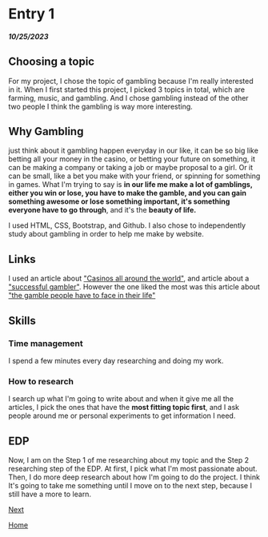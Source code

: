 # Entry 1
##### 10/25/2023

## Choosing a topic
For my project, I chose the topic of gambling because I'm really interested in it. When I first started this project, I picked 3 topics in total, which are farming, music, and gambling. And I chose gambling instead of the other two people I think the gambling is way more interesting.
## Why Gambling
just think about it gambling happen everyday in our like, it can be so big like betting all your money in the casino, or betting your future on something, it can be making a company or taking a job or maybe proposal to a girl. Or it can be small, like a bet you make with your friend, or spinning for something in games. What I'm trying to say is **in our life me make a lot of gamblings, either you win or lose, you have to make the gamble, and you can gain something awesome or lose something important, it's something everyone have to go through**, and it's the **beauty of life.**

I used HTML, CSS, Bootstrap, and Github. I also chose to independently study about gambling in order to help me make by website.

## Links
I used an article about ["Casinos all around the world"](https://www.statista.com/topics/1053/casinos/#topicOverview), and article about a ["successful gambler"](https://www.nytimes.com/1997/11/09/business/earning-it-life-s-a-gamble-a-few-people-make-it-a-profession.html). However the one liked the most was this article about ["the gamble people have to face in their life"](https://medium.com/live-your-life-on-purpose/bet-on-yourself-23406310fb03)

## Skills

### Time management
I spend a few minutes every day researching and doing my work.

### How to research
I search up what I'm going to write about and when it give me all the articles, I pick the ones that have the **most fitting topic first**, and I ask people around me or personal experiments to get information I need.

## EDP
Now, I am on the Step 1 of me researching about my topic and the Step 2 researching step of the EDP. At first, I pick what I'm most passionate about. Then, I do more deep research about how I'm going to do the project. I think It's going to take me something until I move on to the next step, because I still have a more to learn.

[Next](entry02.md)

[Home](../README.md)
